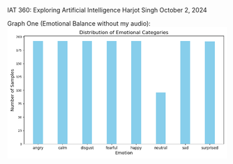IAT 360: Exploring Artificial Intelligence 
Harjot Singh
October 2, 2024

Graph One (Emotional Balance without my audio):
![IAT360A2GraphOne.png](./IAT360A2GraphOne.png)


